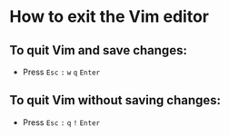 # How to exit the Vim editor

## To quit Vim and save changes:
* Press `Esc` `:` `w` `q` `Enter`

## To quit Vim without saving changes:
* Press `Esc` `:` `q` `!` `Enter`

